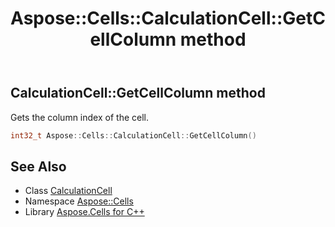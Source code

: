 ﻿---
title: Aspose::Cells::CalculationCell::GetCellColumn method
linktitle: GetCellColumn
second_title: Aspose.Cells for C++ API Reference
description: 'Aspose::Cells::CalculationCell::GetCellColumn method. Gets the column index of the cell in C++.'
type: docs
weight: 900
url: /cpp/aspose.cells/calculationcell/getcellcolumn/
---
## CalculationCell::GetCellColumn method


Gets the column index of the cell.

```cpp
int32_t Aspose::Cells::CalculationCell::GetCellColumn()
```

## See Also

* Class [CalculationCell](../)
* Namespace [Aspose::Cells](../../)
* Library [Aspose.Cells for C++](../../../)
